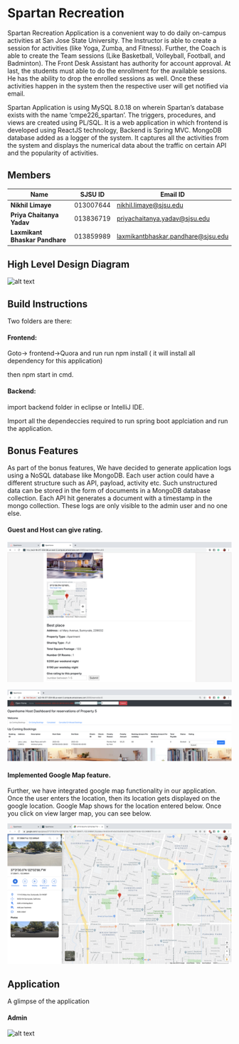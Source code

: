 # Spartan Recreation

Spartan Recreation Application is a convenient way to do daily on-campus activities at San Jose State University. The Instructor is able to create a session for activities (like Yoga, Zumba, and Fitness). Further, the Coach is able to create the Team sessions (Like Basketball, Volleyball, Football, and Badminton). The Front Desk Assistant has authority for account approval. At last, the students must able to do the enrollment for the available sessions. He has the ability to drop the enrolled sessions as well. Once these activities happen in the system then the respective user will get notified via email.
 
Spartan Application is using MySQL 8.0.18 on wherein Spartan’s database exists with the name ‘cmpe226_spartan’. The triggers, procedures, and views are created using PL/SQL. It is a web application in which frontend is developed using ReactJS technology, Backend is Spring MVC. MongoDB database added as a logger of the system. It captures all the activities from the system and displays the numerical data about the traffic on certain API and the popularity of activities.


## Members 

   | Name                           | SJSU ID    |             Email ID                  | 
   |--------------------------------|------------|---------------------------------------|
   | **Nikhil Limaye**              | 013007644  |     nikhil.limaye@sjsu.edu            |
   | **Priya  Chaitanya Yadav**     | 013836719  |      priyachaitanya.yadav@sjsu.edu    | 
   | **Laxmikant Bhaskar Pandhare** | 013859989  |  laxmikantbhaskar.pandhare@sjsu.edu   |
   

## High Level Design Diagram
![alt text](https://github.com/laxmikantbpandhare/cmpe226-team2-spartan-recreation/blob/master/Spartan/images/Design/architecture.png)

## Build Instructions

Two folders are there: 

#### Frontend: 

Goto-> frontend->Quora and run run npm install ( it will install all dependency for this application) 

then npm start in cmd. 

#### Backend: 

import backend folder in eclipse or IntelliJ IDE. 

Import all the dependeccies required to run spring boot applciation and run the application.

## Bonus Features

As part of the bonus features, We have decided to generate application logs using a NoSQL database like MongoDB. Each user action could have a different structure such as API, payload, activity etc. Such unstructured data can be stored in the form of documents in a MongoDB database collection. Each API hit generates a document with a timestamp in the mongo collection. These logs are only visible to the admin user and no one else. 

#### Guest and Host can give rating.

![alt text](https://github.com/kumarrishabh0289/airbnb/blob/laxmikant_new/images/Bonus%20Features.png)

![alt text](https://github.com/kumarrishabh0289/airbnb/blob/laxmikant_new/images/host%20side%20rating.png)

#### Implemented Google Map feature.

Further, we have integrated google map functionality in our application. Once the user enters the location, then its location gets displayed on the google location. Google Map shows for the location entered below. Once you click on view larger map, you can see below.

![alt text](https://github.com/kumarrishabh0289/airbnb/blob/laxmikant_new/images/Map.png)

## Application
A glimpse of the application

#### Admin

![alt text](https://github.com/laxmikantbpandhare/cmpe226-team2-spartan-recreation/blob/master/Spartan/images/application/Admin/Admin%20Dashboard.png)




